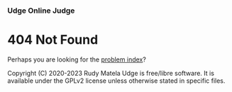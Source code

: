 ### Udge Online Judge

# 404 Not Found

Perhaps you are looking for the [problem index](/)?


Copyright (C) 2020-2023  Rudy Matela
Udge is free/libre software.
It is available under the GPLv2 license
unless otherwise stated in specific files.
